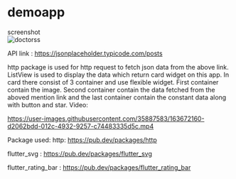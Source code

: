 # demoapp



screenshot</br>
![doctorss](https://user-images.githubusercontent.com/35887583/163670989-24310a5a-55f5-4ef0-b155-d07b237ab282.png)</br>


API link : https://jsonplaceholder.typicode.com/posts

http package is used for http request to fetch json data from the above link.
 ListView is used to display the data which return card widget on this app.
In card there consist of 3 container and use flexible widget. First container contain the image. Second container contain the data fetched from the aboved mention link and the last container contain the constant data along with button and star.
Video:




https://user-images.githubusercontent.com/35887583/163672160-d2062bdd-012c-4932-9257-c74483335d5c.mp4




Package used:
http: https://pub.dev/packages/http</br>

flutter_svg : https://pub.dev/packages/flutter_svg</br>

flutter_rating_bar : https://pub.dev/packages/flutter_rating_bar</br>
